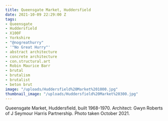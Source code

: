 ```yaml
---
title: Queensgate Market, Huddersfield
date: 2021-10-09 22:29:00 Z
tags:
- Queensgate
- Huddersfield
- X100F
- Yorkshire
- "@nogreathurry"
- '"No Great Hurry"'
- abstract architecture
- concrete architecture
- con.structural.art
- Robin Maurice Barr
- brutal
- brutalism
- brutalist
- beton brut
image: "/uploads/Huddersfield%20Market%201000.jpg"
thumbnail_image: "/uploads/Huddersfield%20Market%20300.jpg"
---
```


Queensgate Market, Huddersfield, built 1968-1970. Architect: Gwyn Roberts of J Seymour Harris Partnership. Photo taken October 2021.